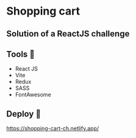 # Shopping cart

## Solution of a ReactJS challenge

## Tools 🔨

- React JS
- Vite
- Redux
- SASS
- FontAwesome

## Deploy 🚀

https://shopping-cart-ch.netlify.app/
